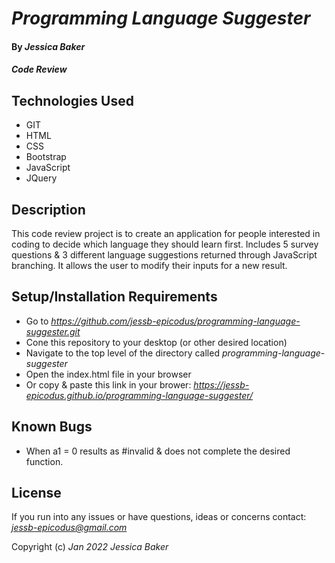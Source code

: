 # _Programming Language Suggester_

#### By _**Jessica Baker**_ 

#### _Code Review_

## Technologies Used

* GIT
* HTML
* CSS
* Bootstrap
* JavaScript
* JQuery

## Description

This code review project is to create an application for people interested in coding to decide which language they should learn first.  Includes 5 survey questions & 3 different language suggestions returned through JavaScript branching. It allows the user to modify their inputs for a new result.

## Setup/Installation Requirements

* Go to _https://github.com/jessb-epicodus/programming-language-suggester.git_
* Cone this repository to your desktop (or other desired location)
* Navigate to the top level of the directory called _programming-language-suggester_
* Open the index.html file in your browser
* Or copy & paste this link in your brower: _https://jessb-epicodus.github.io/programming-language-suggester/_

## Known Bugs

* When a1 = 0 results as #invalid & does not complete the desired function.

## License

If you run into any issues or have questions, ideas or concerns contact: _<jessb-epicodus@gmail.com>_

Copyright (c) _Jan 2022_ _Jessica Baker_